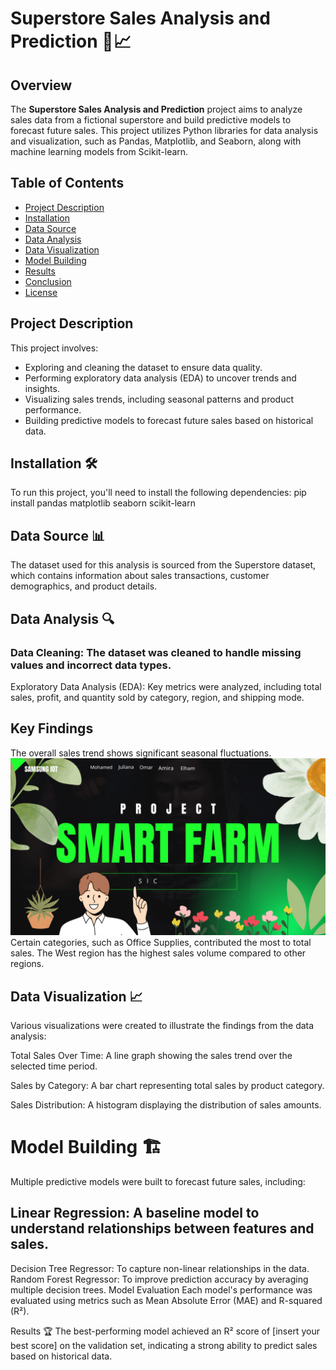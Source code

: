 # Superstore Sales Analysis and Prediction 🛒📈

## Overview

The **Superstore Sales Analysis and Prediction** project aims to analyze sales data from a fictional superstore and build predictive models to forecast future sales. This project utilizes Python libraries for data analysis and visualization, such as Pandas, Matplotlib, and Seaborn, along with machine learning models from Scikit-learn.

## Table of Contents

- [Project Description](#project-description)
- [Installation](#installation)
- [Data Source](#data-source)
- [Data Analysis](#data-analysis)
- [Data Visualization](#data-visualization)
- [Model Building](#model-building)
- [Results](#results)
- [Conclusion](#conclusion)
- [License](#license)

## Project Description

This project involves:
- Exploring and cleaning the dataset to ensure data quality.
- Performing exploratory data analysis (EDA) to uncover trends and insights.
- Visualizing sales trends, including seasonal patterns and product performance.
- Building predictive models to forecast future sales based on historical data.

## Installation 🛠️

To run this project, you'll need to install the following dependencies:
pip install pandas matplotlib seaborn scikit-learn


 ## Data Source 📊
  The dataset used for this analysis is sourced from the Superstore dataset, which contains information about sales transactions, customer demographics, and product details.
  
  ## Data Analysis 🔍
  ### Data Cleaning: The dataset was cleaned to handle missing values and incorrect data types.
  Exploratory Data Analysis (EDA): Key metrics were analyzed, including total sales, profit, and quantity sold by category, region, and shipping mode.
  ## Key Findings
  The overall sales trend shows significant seasonal fluctuations.
  ![Alt text](https://raw.githubusercontent.com/Salah1174/Final-Project-SIC/main/Pictures/Smart%20Farm.png)
  Certain categories, such as Office Supplies, contributed the most to total sales.
  The West region has the highest sales volume compared to other regions.
  ## Data Visualization 📈
  Various visualizations were created to illustrate the findings from the data analysis:
  
  Total Sales Over Time: A line graph showing the sales trend over the selected time period.
  
  Sales by Category: A bar chart representing total sales by product category.
  
  Sales Distribution: A histogram displaying the distribution of sales amounts.
  
  # Model Building 🏗️
  Multiple predictive models were built to forecast future sales, including:
  
  ## Linear Regression: A baseline model to understand relationships between features and sales.
  Decision Tree Regressor: To capture non-linear relationships in the data.
  Random Forest Regressor: To improve prediction accuracy by averaging multiple decision trees.
  Model Evaluation
  Each model's performance was evaluated using metrics such as Mean Absolute Error (MAE) and R-squared (R²).
  
  Results 🏆
  The best-performing model achieved an R² score of [insert your best score] on the validation set, indicating a strong ability to predict sales based on historical data.
